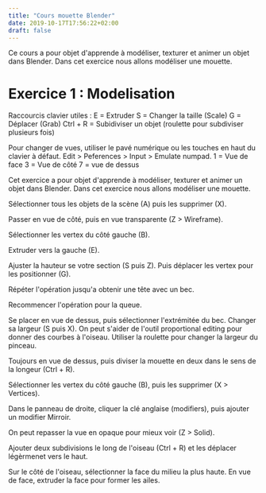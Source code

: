 ```yaml
---
title: "Cours mouette Blender"
date: 2019-10-17T17:56:22+02:00
draft: false
---
```


Ce cours a pour objet d'apprende à modéliser, texturer et animer un objet dans Blender. Dans cet exercice nous allons modéliser une mouette.

Exercice 1 : Modelisation
================

Raccourcis clavier utiles :
E = Extruder
S = Changer la taille (Scale)
G = Déplacer (Grab)
Ctrl + R = Subidiviser un objet (roulette pour subdiviser plusieurs fois)

Pour changer de vues, utiliser le pavé numérique ou les touches en haut du clavier à défaut. Edit > Peferences > Input > Emulate numpad.
1 = Vue de face
3 = Vue de côté
7 = vue de dessus

Cet exercice a pour objet d'apprende à modéliser, texturer et animer un objet dans Blender. Dans cet exercice nous allons modéliser une mouette.

Sélectionner tous les objets de la scène (A) puis les supprimer (X).

Passer en vue de côté, puis en vue transparente (Z > Wireframe).

Sélectionner les vertex du côté gauche (B). 

Extruder vers la gauche (E).

Ajuster la hauteur se votre section (S puis Z). Puis déplacer les vertex pour les positionner (G).

Répéter l'opération jusqu'a obtenir une tête avec un bec.

Recommencer l'opération pour la queue.

Se placer en vue de dessus, puis sélectionner l'extrémitée du bec. Changer sa largeur (S puis X). 
On peut s'aider de l'outil proportional editing pour donner des courbes à l'oiseau. Utiliser la roulette pour changer la largeur du pinceau.

Toujours en vue de dessus, puis diviser la mouette en deux dans le sens de la longeur (Ctrl + R).

Sélectionner les vertex du côté gauche (B), puis les supprimer (X > Vertices).

Dans le panneau de droite, cliquer la clé anglaise (modifiers), puis ajouter un modifier Mirroir.

On peut repasser la vue en opaque pour mieux voir (Z > Solid).

Ajouter deux subdivisions le long de l'oiseau (Ctrl + R) et les déplacer légèrmenet vers le haut.

Sur le côté de l'oiseau, sélectionner la face du milieu la plus haute. En vue de face, extruder la face pour former les ailes.












